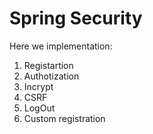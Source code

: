 # Spring Security

Here we implementation:
1. Registartion 
2. Authotization
3. Incrypt 
4. CSRF
5. LogOut
6. Custom registration
